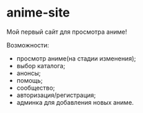 # anime-site
Мой первый сайт для просмотра аниме!

Возможности:
 * просмотр аниме(на стадии изменения);
 * выбор каталога;
 * анонсы;
 * помощь;
 * сообщество;
 * авторизация/регистрация;
 * админка для добавления новых аниме.
